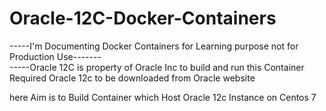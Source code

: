 # Oracle-12C-Docker-Containers
-----I'm Documenting Docker Containers for Learning purpose not for Production Use------- <br>
-----Oracle 12C is property of Oracle Inc to build and run this Container Required Oracle 12c to be downloaded from Oracle website

here Aim is to Build Container which Host Oracle 12c Instance on Centos 7



